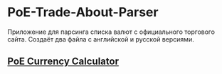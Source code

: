 # PoE-Trade-About-Parser
Приложение для парсинга списка валют с официального торгового сайта.
Создаёт два файла с английской и русской версиями.

## [PoE Currency Calculator](https://github.com/proDreams/PoE-Currency-Calculator)